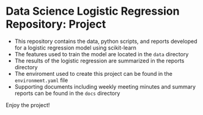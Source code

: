 # Data Science Logistic Regression Repository: Project
- This repository contains the data, python scripts, and reports developed for a logistic regression model using scikit-learn
- The features used to train the model are located in the `data` directory
- The results of the logistic regression are summarized in the reports directory
- The enviroment used to create this project can be found in the `environmemt.yaml` file
- Supporting documents including weekly meeting minutes and summary reports can be found in the `docs` directory

Enjoy the project!